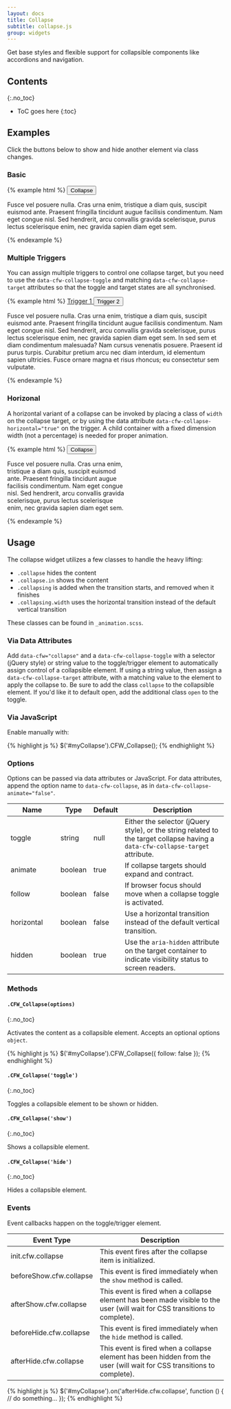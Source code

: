 ```yaml
---
layout: docs
title: Collapse
subtitle: collapse.js
group: widgets
---
```


Get base styles and flexible support for collapsible components like accordions and navigation.

## Contents
{:.no_toc}

* ToC goes here
{:toc}

## Examples

Click the buttons below to show and hide another element via class changes.

### Basic

{% example html %}
<button type="button" class="btn btn-outline-primary" data-cfw="collapse" data-cfw-collapse-toggle="collapseEx1">Collapse <span class="caret"></span></button>
<div class="collapse" data-cfw-collapse-target="collapseEx1">
    <p>Fusce vel posuere nulla. Cras urna enim, tristique a diam quis, suscipit euismod ante. Praesent fringilla tincidunt augue facilisis condimentum. Nam eget congue nisl. Sed hendrerit, arcu convallis gravida scelerisque, purus lectus scelerisque enim, nec gravida sapien diam eget sem.</p>
</div>
{% endexample %}


### Multiple Triggers

You can assign multiple triggers to control one collapse target, but you need to use the `data-cfw-collapse-toggle` and matching `data-cfw-collapse-target` attributes so that the toggle and target states are all synchronised.

{% example html %}
<a href="#" role="button" class="btn btn-outline-primary" data-cfw="collapse" data-cfw-collapse-toggle="multi-collapse">Trigger 1 <span class="caret"></span></a>
<button type="button" class="btn btn-outline-primary" data-cfw="collapse" data-cfw-collapse-toggle="multi-collapse">Trigger 2 <span class="caret"></span></button>
<div data-cfw-collapse-target="multi-collapse">
    <p>Fusce vel posuere nulla. Cras urna enim, tristique a diam quis, suscipit euismod ante. Praesent fringilla tincidunt augue facilisis condimentum. Nam eget congue nisl. Sed hendrerit, arcu convallis gravida scelerisque, purus lectus scelerisque enim, nec gravida sapien diam eget sem. In sed sem et diam condimentum malesuada? Nam cursus venenatis posuere. Praesent id purus turpis. Curabitur pretium arcu nec diam interdum, id elementum sapien ultricies. Fusce ornare magna et risus rhoncus; eu consectetur sem vulputate.</p>
</div>
{% endexample %}

### Horizonal

A horizontal variant of a collapse can be invoked by placing a class of `width` on the collapse target, or by using the data attribute `data-cfw-collapse-horizontal="true"` on the trigger.  A child container with a fixed dimension width (not a percentage) is needed for proper animation.

{% example html %}
<button type="button" class="btn btn-outline-primary" data-cfw="collapse" data-cfw-collapse-toggle="collapseEx2" data-cfw-collapse-horizontal="true">Collapse <span class="caret"></span></button>
<div class="collapse width" data-cfw-collapse-target="collapseEx2">
    <div style="width: 20em">
        <p>Fusce vel posuere nulla. Cras urna enim, tristique a diam quis, suscipit euismod ante. Praesent fringilla tincidunt augue facilisis condimentum. Nam eget congue nisl. Sed hendrerit, arcu convallis gravida scelerisque, purus lectus scelerisque enim, nec gravida sapien diam eget sem.</p>
    </div>
</div>
{% endexample %}

## Usage

The collapse widget utilizes a few classes to handle the heavy lifting:

* `.collapse` hides the content
* `.collapse.in` shows the content
* `.collapsing` is added when the transition starts, and removed when it finishes
* `.collapsing.width` uses the horizontal transition instead of the default vertical transition

These classes can be found in `_animation.scss`.

### Via Data Attributes

Add `data-cfw="collapse"` and a `data-cfw-collapse-toggle` with a selector (jQuery style) or string value to the toggle/trigger element to automatically assign control of a collapsible element.
If using a string value, then assign a `data-cfw-collapse-target` attribute, with a matching value to the element to apply the collapse to.
Be sure to add the class `collapse` to the collapsible element.
If you'd like it to default open, add the additional class `open` to the toggle.

### Via JavaScript

Enable manually with:

{% highlight js %}
$('#myCollapse').CFW_Collapse();
{% endhighlight %}

### Options

Options can be passed via data attributes or JavaScript. For data attributes, append the option name to `data-cfw-collapse`, as in `data-cfw-collapse-animate="false"`.

<div class="table-responsive">
    <table class="table table-bordered table-striped">
    <thead>
        <tr>
            <th style="width: 100px;">Name</th>
            <th style="width: 50px;">Type</th>
            <th style="width: 50px;">Default</th>
            <th>Description</th>
        </tr>
    </thead>
    <tbody>
        <tr>
            <td>toggle</td>
            <td>string</td>
            <td>null</td>
            <td>Either the selector (jQuery style), or the string related to the target collapse having a <code>data-cfw-collapse-target</code> attribute.</td>
        </tr>
        <tr>
            <td>animate</td>
            <td>boolean</td>
            <td>true</td>
            <td>If collapse targets should expand and contract.</td>
        </tr>
        <tr>
            <td>follow</td>
            <td>boolean</td>
            <td>false</td>
            <td>If browser focus should move when a collapse toggle is activated.</td>
        </tr>
        <tr>
            <td>horizontal</td>
            <td>boolean</td>
            <td>false</td>
            <td>Use a horizontal transition instead of the default vertical transition.</td>
        </tr>
        <tr>
            <td>hidden</td>
            <td>boolean</td>
            <td>true</td>
            <td>Use the <code>aria-hidden</code> attribute on the target container to indicate visibility status to screen readers.</td>
        </tr>
    </tbody>
    </table>
</div> <!-- /.table-responsive -->

### Methods

#### `.CFW_Collapse(options)`
{:.no_toc}

Activates the content as a collapsible element. Accepts an optional options `object`.

{% highlight js %}
$('#myCollapse').CFW_Collapse({
    follow: false
});
{% endhighlight %}

#### `.CFW_Collapse('toggle')`
{:.no_toc}

Toggles a collapsible element to be shown or hidden.

#### `.CFW_Collapse('show')`
{:.no_toc}

Shows a collapsible element.

#### `.CFW_Collapse('hide')`
{:.no_toc}

Hides a collapsible element.

### Events

Event callbacks happen on the toggle/trigger element.
<div class="table-responsive">
    <table class="table table-bordered table-striped">
    <thead>
        <tr>
            <th style="width: 150px;">Event Type</th>
            <th>Description</th>
        </tr>
    </thead>
    <tbody>
        <tr>
            <td>init.cfw.collapse</td>
            <td>This event fires after the collapse item is initialized.</td>
        </tr>
        <tr>
            <td>beforeShow.cfw.collapse</td>
            <td>This event is fired immediately when the <code>show</code> method is called.</td>
        </tr>
        <tr>
            <td>afterShow.cfw.collapse</td>
            <td>This event is fired when a collapse element has been made visible to the user (will wait for CSS transitions to complete).</td>
        </tr>
        <tr>
            <td>beforeHide.cfw.collapse</td>
            <td>This event is fired immediately when the <code>hide</code> method is called.</td>
        </tr>
        <tr>
            <td>afterHide.cfw.collapse</td>
            <td>This event is fired when a collapse element has been hidden from the user (will wait for CSS transitions to complete).</td>
        </tr>
    </tbody>
    </table>
</div> <!-- /.table-responsive -->

{% highlight js %}
$('#myCollapse').on('afterHide.cfw.collapse', function () {
  // do something...
});
{% endhighlight %}